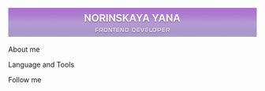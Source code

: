 ![Header](https://github.com/yana-norinskaya/yana-norinskaya/blob/main/assets/header3.png)

About me

Language and Tools

Follow me
